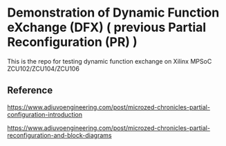 # Demonstration of Dynamic Function eXchange (DFX) ( previous Partial Reconfiguration (PR) )
This is the repo for testing dynamic function exchange on Xilinx MPSoC ZCU102/ZCU104/ZCU106

## Reference

https://www.adiuvoengineering.com/post/microzed-chronicles-partial-configuration-introduction

https://www.adiuvoengineering.com/post/microzed-chronicles-partial-reconfiguration-and-block-diagrams
